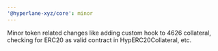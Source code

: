 ```yaml
---
'@hyperlane-xyz/core': minor
---
```


Minor token related changes like adding custom hook to 4626 collateral, checking for ERC20 as valid contract in HypERC20Collateral, etc.
